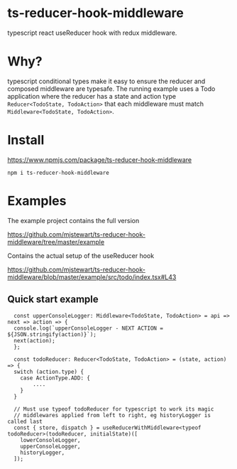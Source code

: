 # ts-reducer-hook-middleware

typescript react useReducer hook with redux middleware.

# Why?

typescript conditional types make it easy to ensure the reducer and composed middleware are typesafe.
The running example uses a Todo application where the reducer has a state and action type `Reducer<TodoState, TodoAction>` that each middleware must match `Middleware<TodoState, TodoAction>`.

# Install
https://www.npmjs.com/package/ts-reducer-hook-middleware

`npm i ts-reducer-hook-middleware`

# Examples

The example project contains the full version

https://github.com/mjstewart/ts-reducer-hook-middleware/tree/master/example

Contains the actual setup of the useReducer hook

https://github.com/mjstewart/ts-reducer-hook-middleware/blob/master/example/src/todo/index.tsx#L43


## Quick start example

```
  const upperConsoleLogger: Middleware<TodoState, TodoAction> = api => next => action => {
  console.log(`upperConsoleLogger - NEXT ACTION = ${JSON.stringify(action)}`);
  next(action);
  };

  const todoReducer: Reducer<TodoState, TodoAction> = (state, action) => {
  switch (action.type) {
    case ActionType.ADD: {
        ....
    }
  }

  // Must use typeof todoReducer for typescript to work its magic
  // middlewares applied from left to right, eg historyLogger is called last
  const { store, dispatch } = useReducerWithMiddleware<typeof todoReducer>(todoReducer, initialState)([
    lowerConsoleLogger,
    upperConsoleLogger,
    historyLogger,
  ]);

```

 
